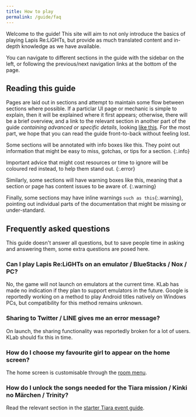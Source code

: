 ```yaml
---
title: How to play
permalink: /guide/faq
---
```


Welcome to the guide! This site will aim to not only introduce the basics of
playing Lapis Re:LiGHTs, but provide as much translated content and in-depth
knowledge as we have available.

You can navigate to different sections in the guide with the sidebar on the
left, or following the previous/next navigation links at the bottom of the page.

## Reading this guide

Pages are laid out in sections and attempt to maintain some flow between
sections where possible. If a particlar UI page or mechanic is simple to
explain, then it will be explained where it first appears; otherwise, there will
be a brief overview, and a link to the relevant section in another part of the
guide *containing advanced or specific details*, looking [like
this](#reading-this-guide). For the most part, we hope that you can read the
guide front-to-back without feeling lost.

Some sections will be annotated with info boxes like this. They point out
information that might be easy to miss, gotchas, or tips for a section.
{:.info}

Important advice that might cost resources or time to ignore will be coloured
red instead, to help them stand out.
{:.error}

Similarly, some sections will have warning boxes like this, meaning that a
section or page has content issues to be aware of.
{:.warning}

Finally, some sections may have inline warnings `such as this`{:.warning},
pointing out individual parts of the documentation that might be missing or
under-standard.

## Frequently asked questions

This guide doesn't answer all questions, but to save people time in asking and
answering them, some extra questions are posed here.

### Can I play Lapis Re:LiGHTs on an emulator / BlueStacks / Nox / PC?

No, the game will not launch on emulators at the current time. KLab has made no
indication if they plan to support emulators in the future. Google is reportedly
working on a method to play Android titles natively on Windows PCs, but
compatibility for this method remains unknown.

### Sharing to Twitter / LINE gives me an error message?

On launch, the sharing functionality was reportedly broken for a lot of users.
KLab should fix this in time.

### How do I choose my favourite girl to appear on the home screen?

The home screen is customisable through the [room menu](navigating#rooms).

### How do I unlock the songs needed for the Tiara mission / Kinki no Märchen / Trinity?

Read the relevant section in the [starter Tiara event
guide](../content/release-tiara).
